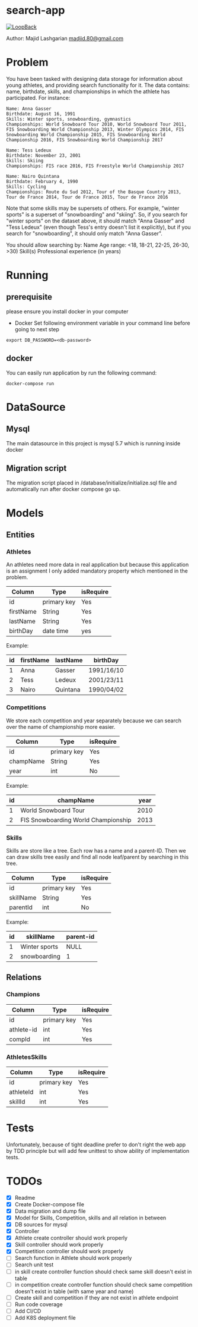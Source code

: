 # search-app

[![LoopBack](https://github.com/strongloop/loopback-next/raw/master/docs/site/imgs/branding/Powered-by-LoopBack-Badge-(blue)-@2x.png)](http://loopback.io/)

Author: Majid Lashgarian <madjid.80@gmail.com>

# Problem
You have been tasked with designing data storage for information about young athletes, and providing search functionality for it. The data contains: name, birthdate, skills, and championships in which the athlete has participated. For instance:

```
Name: Anna Gasser
Birthdate: August 16, 1991
Skills: Winter sports, snowboarding, gymnastics
Championships: World Snowboard Tour 2010, World Snowboard Tour 2011, FIS Snowboarding World Championship 2013, Winter Olympics 2014, FIS Snowboarding World Championship 2015, FIS Snowboarding World Championship 2016, FIS Snowboarding World Championship 2017

Name: Tess Ledeux
Birthdate: November 23, 2001
Skills: Skiing
Championships: FIS race 2016, FIS Freestyle World Championship 2017

Name: Nairo Quintana
Birthdate: February 4, 1990
Skills: Cycling
Championships: Route du Sud 2012, Tour of the Basque Country 2013, Tour de France 2014, Tour de France 2015, Tour de France 2016
```

Note that some skills may be supersets of others. For example, "winter sports" is a superset of "snowboarding" and "skiing". So, if you search for "winter sports" on the dataset above, it should match "Anna Gasser" and "Tess Ledeux" (even though Tess's entry doesn't list it explicitly), but if you search for "snowboarding", it should only match "Anna Gasser".

You should allow searching by:
Name
Age range: <18, 18-21, 22-25, 26-30, >30)
Skill(s)
Professional experience (in years)

# Running
## prerequisite
please ensure you install docker in your computer
- Docker
Set following environment variable in your command line before going to next step
```
export DB_PASSWORD=<db-password>
```
## docker
You can easily run application by run the following command:
```
docker-compose run
```
# DataSource
## Mysql
The main datasource in this project is mysql 5.7 which is running inside docker
## Migration script
The migration script placed in /database/initialize/initialize.sql file and automatically run after docker compose go up.

# Models

## Entities
### Athletes
An athletes need more data in real application but because this application is an assignment I only added mandatory property which mentioned in the problem.

| Column   | Type  | isRequire |
| ---------|-------|--------|
| id | primary key| Yes |
| firstName | String | Yes|
| lastName | String | Yes|
| birthDay | date time | yes |

Example:


| id | firstName | lastName | birthDay |
| --|---|---|---|
| 1 | Anna | Gasser | 1991/16/10 |
| 2 | Tess | Ledeux | 2001/23/11 |
| 3 | Nairo | Quintana | 1990/04/02 |


### Competitions
We store each competition and year separately because we can search over the name of championship more easier.

| Column   | Type  | isRequire |
| ---------|-------|--------|
| id | primary key| Yes |
| champName | String | Yes|
| year | int | No |

Example:

| id | champName | year |
| --|---|---|
| 1 | World Snowboard Tour | 2010 |
| 2 |  FIS Snowboarding World Championship | 2013 |

### Skills
Skills are store like a tree. Each row has a name and a parent-ID. Then we can draw skills tree easily and find all node leaf/parent by searching in this tree.

| Column   | Type  | isRequire |
| ---------|-------|--------|
| id | primary key| Yes|
| skillName | String | Yes|
| parentId | int | No |

Example:

| id | skillName | parent-id |
| --|---|---|
| 1 | Winter sports | NULL |
| 2 | snowboarding | 1 |

## Relations
### Champions

| Column   | Type  | isRequire |
| ---------|-------|--------|
| id | primary key| Yes|
| athlete-id | int | Yes|
| compId | int | Yes |

### AthletesSkills

| Column   | Type  | isRequire |
| ---------|-------|--------|
| id | primary key| Yes|
| athleteId | int | Yes|
| skillId | int | Yes |

# Tests
Unfortunately, because of tight deadline prefer to don't right the web app by TDD principle but will add few unittest to show ability of implementation tests.

# TODOs
- [x] Readme
- [x] Create Docker-compose file
- [x] Data migration and dump file
- [x] Model for Skills, Competition, skills and all relation in between
- [x] DB sources for mysql
- [x] Controller
- [x] Athlete create controller should work properly
- [x] Skill controller should work properly
- [x] Competition controller should work properly
- [ ] Search function in Athlete should work properly
- [ ] Search unit test
- [ ] in skill create controller function should check same skill doesn't exist in table
- [ ] in competition create controller function should check same competition doesn't exist in table (with same year and name)
- [ ] Create skill and competition if they are not exist in athlete endpoint
- [ ] Run code coverage
- [ ] Add CI/CD
- [ ] Add K8S deployment file
